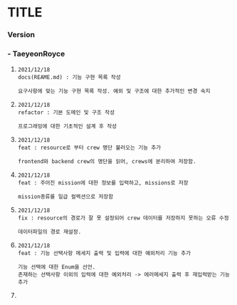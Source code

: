 # TITLE

### Version

### - TaeyeonRoyce

1. ```
   2021/12/18
   docs(REAME.md) : 기능 구현 목록 작성
   
   요구사항에 맞는 기능 구현 목록 작성. 예외 및 구조에 대한 추가적인 변경 숙지
   ```

2. ```
   2021/12/18
   refactor : 기본 도메인 및 구조 작성
   
   프로그래밍에 대한 기초적인 설계 후 작성
   ```

3. ```
   2021/12/18
   feat : resource로 부터 crew 명단 불러오는 기능 추가
   
   frontend와 backend crew의 명단을 읽어, crews에 분리하여 저장함.
   ```

4. ```
   2021/12/18
   feat : 주어진 mission에 대한 정보를 입력하고, missions로 저장
   
   mission종류를 일급 컬렉션으로 저장함
   ```

5. ```
   2021/12/18
   fix : resource의 경로가 잘 못 설정되어 crew 데이터를 저장하지 못하는 오류 수정
   
   데이터파일의 경로 재설정.
   ```

6. ```
   2021/12/18
   feat : 기능 선택사항 메세지 출력 및 입력에 대한 예외처리 기능 추가
   
   기능 선택에 대한 Enum을 선언.
   존재하는 선택사항 이외의 입력에 대한 예외처리 -> 에러메세지 출력 후 재입력받는 기능 추가
   ```

7. 